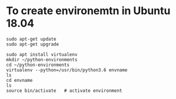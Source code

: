 # To create environemtn in Ubuntu 18.04

```console
sudo apt-get update
sudo apt-get upgrade

sudo apt install virtualenv
mkdir ~/python-environments
cd ~/python-environments
virtualenv --python=/usr/bin/python3.6 envname
ls
cd envname
ls
source bin/activate   # activate environment

```

